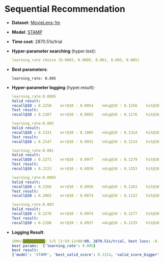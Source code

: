 # Sequential Recommendation

- **Dataset**: [MovieLens-1m](../../md/ml-1m_seq.md)

- **Model**: [STAMP](https://recbole.io/docs/user_guide/model/sequential/stamp.html)

- **Time cost**: 2870.51s/trial

- **Hyper-parameter searching** (hyper.test):

  ```yaml
  learning_rate choice [0.0003, 0.0005, 0.001, 0.003, 0.005]
  ```

- **Best parameters**:

  ```
  learning_rate: 0.005
  ```

- **Hyper-parameter logging** (hyper.result):

  ```yaml
  learning_rate:0.0005
  Valid result:
  recall@10 : 0.2258    mrr@10 : 0.0954    ndcg@10 : 0.1256    hit@10 : 0.2258    precision@10 : 0.0226
  Test result:
  recall@10 : 0.2107    mrr@10 : 0.0892    ndcg@10 : 0.1176    hit@10 : 0.2107    precision@10 : 0.0211

  learning_rate:0.005
  Valid result:
  recall@10 : 0.2331    mrr@10 : 0.1005    ndcg@10 : 0.1314    hit@10 : 0.2331    precision@10 : 0.0233
  Test result:
  recall@10 : 0.2147    mrr@10 : 0.0931    ndcg@10 : 0.1214    hit@10 : 0.2147    precision@10 : 0.0215

  learning_rate:0.001
  Valid result:
  recall@10 : 0.2271    mrr@10 : 0.0977    ndcg@10 : 0.1279    hit@10 : 0.2271    precision@10 : 0.0227
  Test result:
  recall@10 : 0.2223    mrr@10 : 0.0959    ndcg@10 : 0.1253    hit@10 : 0.2223    precision@10 : 0.0222

  learning_rate:0.0003
  Valid result:
  recall@10 : 0.2266    mrr@10 : 0.0958    ndcg@10 : 0.1263    hit@10 : 0.2266    precision@10 : 0.0227
  Test result:
  recall@10 : 0.2065    mrr@10 : 0.0874    ndcg@10 : 0.1152    hit@10 : 0.2065    precision@10 : 0.0207

  learning_rate:0.003
  Valid result:
  recall@10 : 0.2276    mrr@10 : 0.0974    ndcg@10 : 0.1277    hit@10 : 0.2276    precision@10 : 0.0228
  Test result:
  recall@10 : 0.2188    mrr@10 : 0.0937    ndcg@10 : 0.1229    hit@10 : 0.2188    precision@10 : 0.0219
  ```

- **Logging Result**:

  ```yaml
  100%|██████████| 5/5 [3:59:12<00:00, 2870.51s/trial, best loss: -0.1314]
  best params:  {'learning_rate': 0.005}
  best result: 
  {'model': 'STAMP', 'best_valid_score': 0.1314, 'valid_score_bigger': True, 'best_valid_result': OrderedDict([('recall@10', 0.2331), ('mrr@10', 0.1005), ('ndcg@10', 0.1314), ('hit@10', 0.2331), ('precision@10', 0.0233)]), 'test_result': OrderedDict([('recall@10', 0.2147), ('mrr@10', 0.0931), ('ndcg@10', 0.1214), ('hit@10', 0.2147), ('precision@10', 0.0215)])}
  ```
